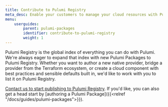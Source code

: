 ```yaml
---
title: Contribute to Pulumi Registry
meta_desc: Enable your customers to manage your cloud resources with Pulumi. Share opinionated cloud components that quickly stand up well-architected cloud architectures.
menu:
    userguides:
        parent: pulumi-packages
        identifier: contribute-to-pulumi-registry
        weight: 1
---
```


Pulumi Registry is the global index of everything you can do with Pulumi. We're always eager to expand that index with new Pulumi Packages to Pulumi Registry. Whether you want to author a new native provider, bridge a provider from the Terraform ecosystem, or create a cloud component with best practices and sensible defaults built in, we'd like to work with you to list it on Pulumi Registry.

[Contact us to start publishing to Pulumi Registry](https://pulumi.com/contact/?form=registry). If you'd like, you can also get a head start by [authoring a Pulumi Package]({{<relref "/docs/guides/pulumi-packages">}}).
